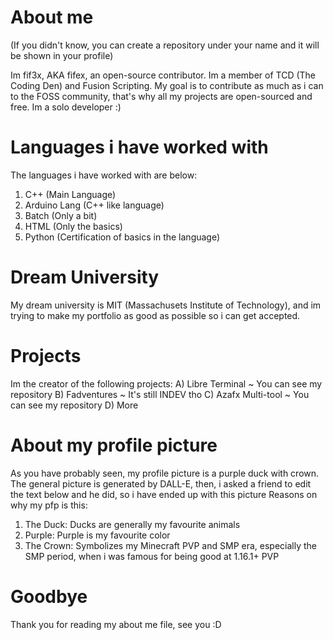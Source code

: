 # About me

(If you didn't know, you can create a repository under your name and it will be shown in your profile)

Im fif3x, AKA fifex, an open-source contributor. Im a member of TCD (The Coding Den) and Fusion Scripting. My goal is to contribute as much as i can to the FOSS community, that's why all my projects are open-sourced and free. Im a solo developer :)

# Languages i have worked with

The languages i have worked with are below:
1. C++ (Main Language)
2. Arduino Lang (C++ like language)
3. Batch (Only a bit)
4. HTML (Only the basics)
5. Python (Certification of basics in the language)

# Dream University

My dream university is MIT (Massachusets Institute of Technology), and im trying to make my portfolio as good as possible so i can get accepted.

# Projects

Im the creator of the following projects:
A) Libre Terminal ~ You can see my repository
B) Fadventures ~ It's still INDEV tho
C) Azafx Multi-tool ~ You can see my repository
D) More

#  About my profile picture

As you have probably seen, my profile picture is a purple duck with crown.
The general picture is generated by DALL-E, then, i asked a friend to edit the text below and he did, so i have ended up with this picture
Reasons on why my pfp is this:
1. The Duck: Ducks are generally my favourite animals
2. Purple: Purple is my favourite color
3. The Crown: Symbolizes my Minecraft PVP and SMP era, especially the SMP period, when i was famous for being good at 1.16.1+ PVP

# Goodbye

Thank you for reading my about me file, see you :D
